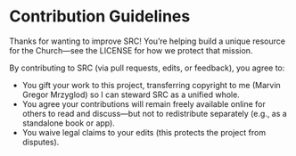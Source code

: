 # Contribution Guidelines

Thanks for wanting to improve SRC! 
You’re helping build a unique resource for the Church—see the LICENSE for how we protect that mission.

By contributing to SRC (via pull requests, edits, or feedback), you agree to:
- You gift your work to this project, transferring copyright to me (Marvin Gregor Mrzyglod) so I can steward SRC as a unified whole.
- You agree your contributions will remain freely available online for others to read and discuss—but not to redistribute separately (e.g., as a standalone book or app).
- You waive legal claims to your edits (this protects the project from disputes).
